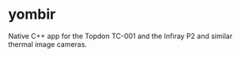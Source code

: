 # yombir
Native C++ app for the Topdon TC-001 and the Infiray P2 and similar thermal image cameras.
